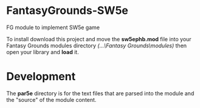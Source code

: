 # FantasyGrounds-SW5e
FG module to implement SW5e game

To install download this project and move the <b>sw5ephb.mod</b> file into your Fantasy Grounds modules directory <i>(...\Fantasy Grounds\modules)</i> then open your library and <b>load</b> it.

# Development
The <b>par5e</b> directory is for the text files that are parsed into the module and the "source" of the module content.
